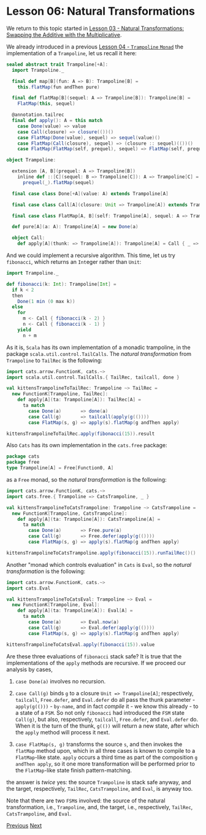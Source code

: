 Lesson 06: Natural Transformations
==================================

We return to this topic started in [Lesson 03 - Natural Transformations: Swapping the Additive with the Multiplicative](https://github.com/sjbiaga/kittens/blob/main/expr-03-swap/README.md).

We already introduced in a previous
[Lesson 04 - `Trampoline` `Monad`](https://github.com/sjbiaga/kittens/blob/main/queens-3-trampoline/README.md) the
implementation of a `Trampoline`, let us recall it here:

```Scala
sealed abstract trait Trampoline[+A]:
  import Trampoline._

  final def map[B](fun: A => B): Trampoline[B] =
    this.flatMap(fun andThen pure)

  final def flatMap[B](sequel: A => Trampoline[B]): Trampoline[B] =
    FlatMap(this, sequel)

  @annotation.tailrec
  final def apply(): A = this match
    case Done(value) => value
    case Call(closure) => closure(())()
    case FlatMap(Done(value), sequel) => sequel(value)()
    case FlatMap(Call(closure), sequel) => (closure :: sequel)(())()
    case FlatMap(FlatMap(self, prequel), sequel) => FlatMap(self, prequel :: sequel)()

object Trampoline:

  extension [A, B](prequel: A => Trampoline[B])
    inline def ::[C](sequel: B => Trampoline[C]): A => Trampoline[C] =
      prequel(_).flatMap(sequel)

  final case class Done[+A](value: A) extends Trampoline[A]

  final case class Call[A](closure: Unit => Trampoline[A]) extends Trampoline[A]

  final case class FlatMap[A, B](self: Trampoline[A], sequel: A => Trampoline[B]) extends Trampoline[B]

  def pure[A](a: A): Trampoline[A] = new Done(a)

  object Call:
    def apply[A](thunk: => Trampoline[A]): Trampoline[A] = Call { _ => thunk }
```

And we could implement a recursive algorithm. This time, let us try `fibonacci`, which returns an `Int`eger rather than
`Unit`:

```Scala
import Trampoline._

def fibonacci(k: Int): Trampoline[Int] =
  if k < 2
  then
    Done(1 min (0 max k))
  else
    for
      m <- Call { fibonacci(k - 2) }
      n <- Call { fibonacci(k - 1) }
    yield
      n + m
```

As it is, `Scala` has its own implementation of a monadic trampoline, in the package `scala.util.control.TailCalls`. The
_natural transformation_ from `Trampoline` to `TailRec` is the following:

```Scala
import cats.arrow.FunctionK, cats.~>
import scala.util.control.TailCalls.{ TailRec, tailcall, done }

val kittensTrampolineToTailRec: Trampoline ~> TailRec =
  new FunctionK[Trampoline, TailRec]:
    def apply[A](ta: Trampoline[A]): TailRec[A] =
      ta match
        case Done(a)       => done(a)
        case Call(g)       => tailcall(apply(g(())))
        case FlatMap(s, g) => apply(s).flatMap(g andThen apply)

kittensTrampolineToTailRec.apply(fibonacci(15)).result
```

Also `Cats` has its own implementation in the `cats.free` package:

```Scala
package cats
package free
type Trampoline[A] = Free[Function0, A]
```

as a `Free` monad, so the _natural transformation_ is the following:

```Scala
import cats.arrow.FunctionK, cats.~>
import cats.free.{ Trampoline => CatsTrampoline, _ }

val kittensTrampolineToCatsTrampoline: Trampoline ~> CatsTrampoline =
  new FunctionK[Trampoline, CatsTrampoline]:
    def apply[A](ta: Trampoline[A]): CatsTrampoline[A] =
      ta match
        case Done(a)       => Free.pure(a)
        case Call(g)       => Free.defer(apply(g(())))
        case FlatMap(s, g) => apply(s).flatMap(g andThen apply)

kittensTrampolineToCatsTrampoline.apply(fibonacci(15)).runTailRec()()
```

Another "monad which controls evaluation" in `Cats` is `Eval`, so the _natural transformation_ is the following:

```Scala
import cats.arrow.FunctionK, cats.~>
import cats.Eval

val kittensTrampolineToCatsEval: Trampoline ~> Eval =
  new FunctionK[Trampoline, Eval]:
    def apply[A](ta: Trampoline[A]): Eval[A] =
      ta match
        case Done(a)       => Eval.now(a)
        case Call(g)       => Eval.defer(apply(g(())))
        case FlatMap(s, g) => apply(s).flatMap(g andThen apply)

kittensTrampolineToCatsEval.apply(fibonacci(15)).value
```

Are these three evaluations of `fibonacci` stack safe? It is true that the implementations of the `apply` methods are
recursive. If we proceed our analysis by cases,

1. `case Done(a)` involves no recursion.

1. `case Call(g)` binds `g` to a closure `Unit => Trampoline[A]`; respectively, `tailcall`, `Free.defer`, and `Eval.defer`
   do all pass the thunk parameter - `apply(g(()))` - `by-name`, and in fact _compile_ it - we know this already - to a
   state of a `FSM`. So not only `fibonacci` had introduced the `FSM` state `Call(g)`, but also, respectively, `tailcall`,
   `Free.defer`, and `Eval.defer` do. When it is the turn of the thunk, `g(())` will return a new state, after which the
   `apply` method will process it next.

1. `case FlatMap(s, g)` transforms the source `s`, and then invokes the `flatMap` method upon, which in all three cases is
   known to compile to a `FlatMap`-like state. `apply` occurs a third time as part of the composition `g andThen apply`, so
   it one more transformation will be performed prior to the `FlatMap`-like state finish pattern-matching.

the answer is _twice_ yes: the source `Trampoline` is stack safe anyway, and the target, respectively, `TailRec`,
`CatsTrampoline`, and `Eval`, is anyway too.

Note that there are two `FSM`s involved: the source of the natural transformation, i.e., `Trampoline`, and, the target, i.e.,
respectively, `TailRec`, `CatsTrampoline`, and `Eval`.

[Previous](https://github.com/sjbiaga/kittens/blob/main/expr-08-monoidK/README.md) [Next](https://github.com/sjbiaga/kittens/blob/main/nat-3-trampoline/README.md)
